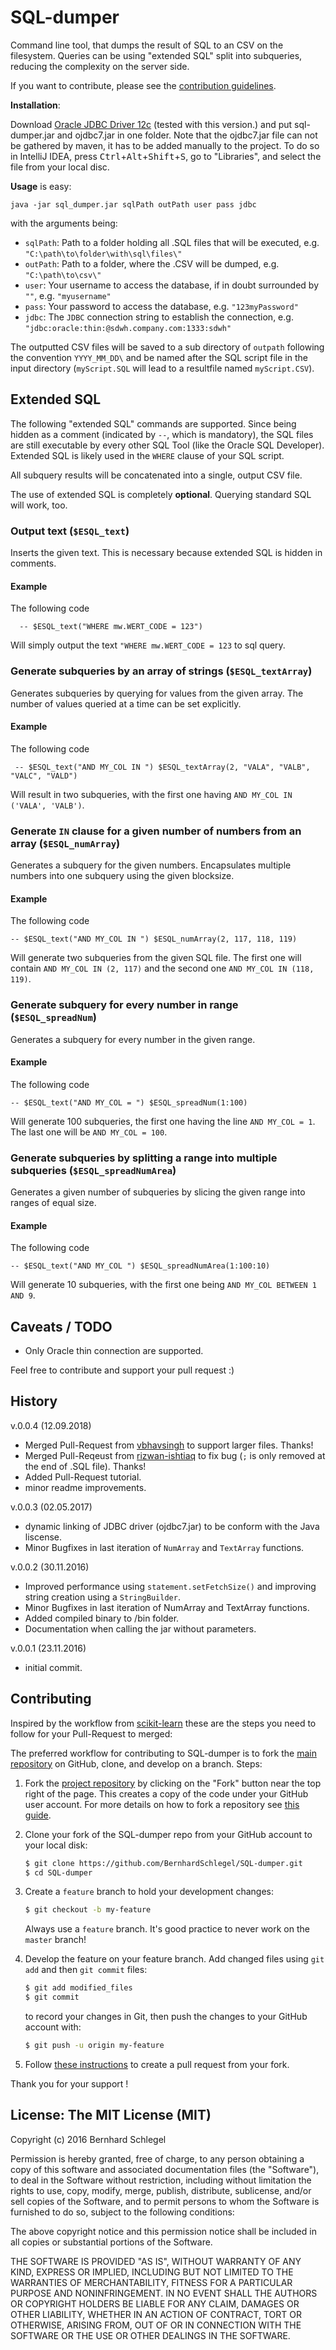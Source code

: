 # SQL-dumper

Command line tool, that dumps the result of SQL to an CSV on the filesystem.
Queries can be using "extended SQL" split into subqueries, reducing the complexity
on the server side.

If you want to contribute, please see the [contribution guidelines](#contributing).

**Installation**:

Download [Oracle JDBC Driver 12c](http://www.oracle.com/technetwork/database/features/jdbc/jdbc-drivers-12c-download-1958347.html) (tested with this version.) and put sql-dumper.jar and ojdbc7.jar in one folder. Note that the ojdbc7.jar file can not be gathered by maven, it has to be added manually to the project. To do so in IntelliJ IDEA, press <kbd>Ctrl</kbd>+<kbd>Alt</kbd>+<kbd>Shift</kbd>+<kbd>S</kbd>, go to "Libraries", and select the file from your local disc.

**Usage** is easy:

    java -jar sql_dumper.jar sqlPath outPath user pass jdbc

with the arguments being:

- `sqlPath`: Path to a folder holding all .SQL files that will be executed, e.g. `"C:\path\to\folder\with\sql\files\"`
- `outPath`: Path to a folder, where the .CSV will be dumped, e.g. `"C:\path\to\csv\"`
- `user`: Your username to access the database, if in doubt surrounded by `""`, e.g. `"myusername"`
- `pass`: Your password to access the database, e.g. `"123myPassword"`
- `jdbc`: The `JDBC` connection string to establish the connection, e.g. `"jdbc:oracle:thin:@sdwh.company.com:1333:sdwh"`

The outputted CSV files will be saved to a sub directory of `outpath` following the convention `YYYY_MM_DD\` and be
named after the SQL script file in the input directory (`myScript.SQL` will lead to a resultfile named `myScript.CSV`).

## Extended SQL

The following "extended SQL" commands are supported. Since being hidden as a comment (indicated by `--`, which is mandatory),
the SQL files are still executable by every other SQL Tool (like the Oracle SQL Developer). Extended SQL is likely used
in the `WHERE` clause of your SQL script.

All subquery results will be concatenated into a single, output CSV file.

The use of extended SQL is completely **optional**. Querying standard SQL will work, too.

### Output text (`$ESQL_text`)

Inserts the given text. This is necessary because extended SQL is hidden in comments.

#### Example

The following code

      -- $ESQL_text("WHERE mw.WERT_CODE = 123")

Will simply output the text `"WHERE mw.WERT_CODE = 123` to sql query.

### Generate subqueries by an array of strings (`$ESQL_textArray`)

Generates subqueries by querying for values from the given array. The number of values
queried at a time can be set explicitly.

#### Example

The following code

     -- $ESQL_text("AND MY_COL IN ") $ESQL_textArray(2, "VALA", "VALB", "VALC", "VALD")

Will result in two subqueries, with the first one having `AND MY_COL IN ('VALA', 'VALB')`.


### Generate `IN` clause for a given number of numbers from an array (`$ESQL_numArray`)

Generates a subquery for the given numbers. Encapsulates multiple numbers into one subquery using the given blocksize.

#### Example

The following code

    -- $ESQL_text("AND MY_COL IN ") $ESQL_numArray(2, 117, 118, 119)

Will generate two subqueries from the given SQL file. The first one will contain `AND MY_COL IN (2, 117)` and the second
one `AND MY_COL IN (118, 119)`.

### Generate subquery for every number in range (`$ESQL_spreadNum`)

Generates a subquery for every number in the given range.

#### Example

The following code

    -- $ESQL_text("AND MY_COL = ") $ESQL_spreadNum(1:100)

Will generate 100 subqueries, the first one having the line `AND MY_COL = 1`. The last one will be `AND MY_COL = 100`.


### Generate subqueries by splitting a range into multiple subqueries (`$ESQL_spreadNumArea`)

Generates a given number of subqueries by slicing the given range into ranges of equal size.

#### Example

The following code

    -- $ESQL_text("AND MY_COL ") $ESQL_spreadNumArea(1:100:10)

Will generate 10 subqueries, with the first one being `AND MY_COL BETWEEN 1 AND 9`.

## Caveats / TODO

- Only Oracle thin connection are supported.

Feel free to contribute and support your pull request :)

## History

v.0.0.4 (12.09.2018)
- Merged Pull-Request from [vbhavsingh](https://github.com/vbhavsingh) to
  support larger files. Thanks!
- Merged Pull-Reqeust from [rizwan-ishtiaq](https://github.com/rizwan-ishtiaq) to fix bug (`;`
  is only removed at the end of .SQL file). Thanks!
- Added Pull-Request tutorial.
- minor readme improvements.

v.0.0.3 (02.05.2017)

- dynamic linking of JDBC driver (ojdbc7.jar) to be conform with the Java
  liscense.
- Minor Bugfixes in last iteration of `NumArray` and `TextArray` functions.

v.0.0.2 (30.11.2016)

- Improved performance using `statement.setFetchSize()` and improving string creation using a `StringBuilder`.
- Minor Bugfixes in last iteration of NumArray and TextArray functions.
- Added compiled binary to /bin folder.
- Documentation when calling the jar without parameters.

v.0.0.1 (23.11.2016)

- initial commit.

## Contributing

Inspired by the workflow from [scikit-learn](http://scikit-learn.org/stable/developers/contributing.html) these
are the steps you need to follow for your Pull-Request to merged:

The preferred workflow for contributing to SQL-dumper is to fork the
[main repository](https://github.com/scikit-learn/scikit-learn) on
GitHub, clone, and develop on a branch. Steps:

1. Fork the [project repository](https://github.com/BernhardSchlegel/sql-dumper)
   by clicking on the "Fork" button near the top right of the page. This creates
   a copy of the code under your GitHub user account. For more details on
   how to fork a repository see [this guide](https://help.github.com/articles/fork-a-repo/).

2. Clone your fork of the SQL-dumper repo from your GitHub account to your local disk:

   ```bash
   $ git clone https://github.com/BernhardSchlegel/SQL-dumper.git
   $ cd SQL-dumper
   ```

3. Create a ``feature`` branch to hold your development changes:

   ```bash
   $ git checkout -b my-feature
   ```

   Always use a ``feature`` branch. It's good practice to never work on the ``master`` branch!

4. Develop the feature on your feature branch. Add changed files using ``git add`` and then ``git commit`` files:

   ```bash
   $ git add modified_files
   $ git commit
   ```

   to record your changes in Git, then push the changes to your GitHub account with:

   ```bash
   $ git push -u origin my-feature
   ```

5. Follow [these instructions](https://help.github.com/articles/creating-a-pull-request-from-a-fork)
to create a pull request from your fork.

Thank you for your support !

## License: The MIT License (MIT)

Copyright (c) 2016 Bernhard Schlegel

Permission is hereby granted, free of charge, to any person obtaining a copy of this software and associated documentation files (the "Software"), to deal in the Software without restriction, including without limitation the rights to use, copy, modify, merge, publish, distribute, sublicense, and/or sell copies of the Software, and to permit persons to whom the Software is furnished to do so, subject to the following conditions:

The above copyright notice and this permission notice shall be included in all copies or substantial portions of the Software.

THE SOFTWARE IS PROVIDED "AS IS", WITHOUT WARRANTY OF ANY KIND, EXPRESS OR IMPLIED, INCLUDING BUT NOT LIMITED TO THE WARRANTIES OF MERCHANTABILITY, FITNESS FOR A PARTICULAR PURPOSE AND NONINFRINGEMENT. IN NO EVENT SHALL THE AUTHORS OR COPYRIGHT HOLDERS BE LIABLE FOR ANY CLAIM, DAMAGES OR OTHER LIABILITY, WHETHER IN AN ACTION OF CONTRACT, TORT OR OTHERWISE, ARISING FROM, OUT OF OR IN CONNECTION WITH THE SOFTWARE OR THE USE OR OTHER DEALINGS IN THE SOFTWARE.

